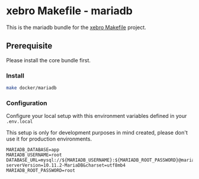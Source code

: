 xebro Makefile - mariadb
======

This is the mariadb bundle for the [xebro Makefile](https://github.com/xebro-gmbh/make-core) project.

## Prerequisite
Please install the core bundle first.

### Install
```bash
make docker/mariadb
```

### Configuration

Configure your local setup with this environment variables
defined in your `.env.local`

This setup is only for development purposes in mind created, please don't use it for production
environments.

```
MARIADB_DATABASE=app
MARIADB_USERNAME=root
DATABASE_URL=mysql://${MARIADB_USERNAME}:${MARIADB_ROOT_PASSWORD}@mariadb:3306/${MARIADB_DATABASE}?serverVersion=10.11.2-MariaDB&charset=utf8mb4
MARIADB_ROOT_PASSWORD=root
```
